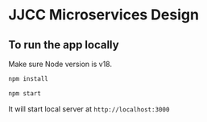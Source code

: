# JJCC Microservices Design

## To run the app locally

Make sure Node version is v18.

```bash
npm install

npm start
```

It will start local server at `http://localhost:3000`
